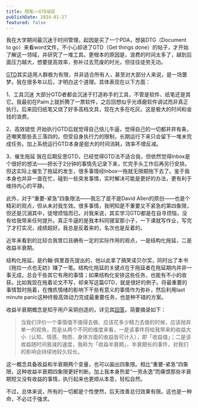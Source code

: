 ```yaml
---
title: 随笔——GTD误区
publishDate: 2014-01-27
featured: false
---
```


我在大学期间最沉迷于时间管理，起因是买了一个PDA，想装DTG（Document to go）来看word文件，不小心却进了GTD（Get things done）的帖子，才开始了解这一领域，并研究了一堆工具。更根本的原因是，浪费的时间太多了，越到后面压力越大，想要提高效率，弥补过去荒废的时光，但往往徒劳无功。

[GTD](http://en.wikipedia.org/wiki/Getting_Things_Done)其实适用人群极为有限，并非适合所有人，甚至对大部分人来说，是一场噩梦。我在很多年以后，才明白这个道理。具体表现在以下方面：

1、工具沉迷
大部分GTD者都会沉迷于打造称手的工具，不管是软件、纸笔还是其它。我最初在Palm上就折腾了一票软件，之后回想似乎光琢磨软件调试而非真正执行。后来回归纸笔又烧了好多高档文具，现在大多在吃灰。这是极大的时间和金钱的浪费。

2、高效错觉
开始执行GTD后就觉得自己倍儿牛逼，觉得自己的一切都井井有条，还嘲笑那些丢三落四的。但受自身执行力的限制，长期运行下来只会留下一堆未完成任务。加上系统运行GTD本身是挺大的时间消耗，效率不增反减。

3、催生拖延
我在后期反思GTD，已经觉得GTD法不适合我，但依然觉得Inbox是个很好的想法——把长于2分钟的事情先记录下来，忙完手头工作后再另行安排。但这实际上催生了拖延的发生，很多事情经Inbox一拖就无限期拖下去了。鉴于我本身也并非一直在忙，碰到一些突发事情，实时解决可能是更好的办法，更有利于维持内心的平静。

此外，对于“重要-紧急”四象限法——我忘了是不是David Allen的原创——也是个精彩的观点，但从未对我生效。很多事情，我明知是不重要又不紧急的第四象限，但还是沉溺其中，徒增烦恼而已。对我来说，其实学习GTD都是在自寻烦恼，没有给我带来任何提升。真正牛逼的是我本科同寝室那小子，一下课就写作业，写完了才打实况，成绩超好。我总是反着来的，名次也是反着的。

近年来看到的比较合我胃口且确有一定的实际作用的观点，一是结构化拖延，二是收益半衰期。

结构化拖延，是约翰·佩里首先提出的，他以此拿了搞笑诺贝尔奖，同时出了本书《拖拉一点也无妨》赚了一笔。结构化拖延的关键点在于拖延者在拖延期内并非一事无成，总会干些其它有用的事情；如果结构化安排这些任务，也能有不小的收获。比如我现在拖着论文不写，却来写这篇GTD，就是很好的例子。将最重要的事情暂时拖着，在愧疚情绪的影响下干些有意义的事情作为弥补，然后利用last minute panic这种终极高效动力完成最重要任务，也是种不错的方案。

收益半衰期概念是知乎用户采铜创造的，详见其[回答](https://daily.zhihu.com/story/2224051)。简要摘录如下：

> 当我们评价一个事情值不值得去做、应该花多少精力去做的时候，应该抛弃单一的视角，而是从两个不同的维度来看，一是该事件将给我带来的收益大小（认知、情感、物质、身体方面的收益皆可计入），即「收益值」；二是该收益随时间衰减的速度，我称为「收益半衰期」，半衰期长的事件，对我们的影响会持续地较久较长。

这一概念具备收益和半衰期两个变量，也可以画出四象限。相比“重要-紧急”四象限，这种收益半衰期四象限更好判断。加上我本身热爱“一劳永逸”而痛恨那些半衰期短又没有收益的事情，执行起来也更顺从本意，轻松自然。

不过，总体来说，所有的一切都是个性使然，后天改善总归效果有限。这也是一种命，不必过于强求。
